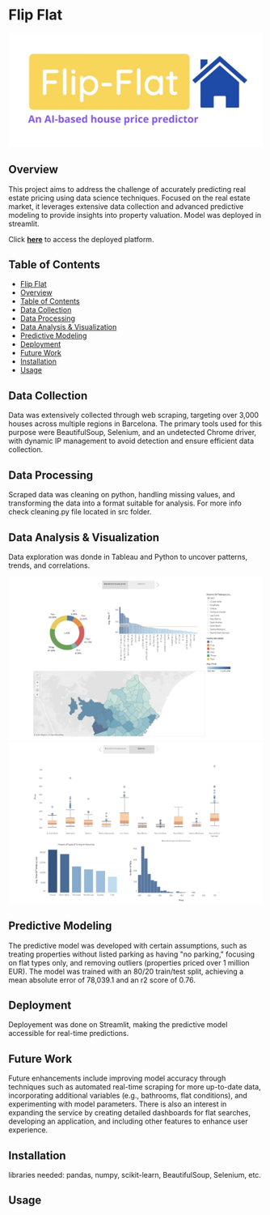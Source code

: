 # Flip Flat
![alternative text](images/flipflat.jpeg)
## Overview
This project aims to address the challenge of accurately predicting real estate pricing using data science techniques. Focused on the real estate market, it leverages extensive data collection and advanced predictive modeling to provide insights into property valuation. Model was deployed in streamlit.

Click **[here](https://miguelpalospou-final-project-home-0wdr08.streamlit.app/)** to access the deployed platform.

## Table of Contents
- [Flip Flat](#project-title)
- [Overview](#overview)
- [Table of Contents](#table-of-contents)
- [Data Collection](#data-collection)
- [Data Processing](#data-processing)
- [Data Analysis & Visualization](#data-analysis--visualization)
- [Predictive Modeling](#predictive-modeling)
- [Deployment](#deployment)
- [Future Work](#future-work)
- [Installation](#installation)
- [Usage](#usage)


## Data Collection
Data was extensively collected through web scraping, targeting over 3,000 houses across multiple regions in Barcelona. The primary tools used for this purpose were BeautifulSoup, Selenium, and an undetected Chrome driver, with dynamic IP management to avoid detection and ensure efficient data collection.

## Data Processing
Scraped data was cleaning on python, handling missing values, and transforming the data into a format suitable for analysis. For more info check cleaning.py file located in src folder.

## Data Analysis & Visualization
Data exploration was donde in Tableau and Python to uncover patterns, trends, and correlations. 

![alternative text](images/tableau_1.jpeg)
![alternative text](images/tableau_2.jpeg)

## Predictive Modeling
The predictive model was developed with certain assumptions, such as treating properties without listed parking as having "no parking," focusing on flat types only, and removing outliers (properties priced over 1 million EUR). The model was trained with an 80/20 train/test split, achieving a mean absolute error of 78,039.1 and an r2 score of 0.76.

## Deployment
Deployement was done on Streamlit, making the predictive model accessible for real-time predictions.

## Future Work
Future enhancements include improving model accuracy through techniques such as automated real-time scraping for more up-to-date data, incorporating additional variables (e.g., bathrooms, flat conditions), and experimenting with model parameters. There is also an interest in expanding the service by creating detailed dashboards for flat searches, developing an application, and including other features to enhance user experience.

## Installation
libraries needed: pandas, numpy, scikit-learn, BeautifulSoup, Selenium, etc.

## Usage



